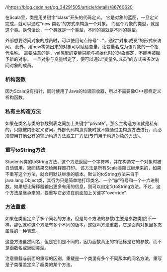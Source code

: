 //https://blog.csdn.net/qq_34291505/article/details/86760620

在Scala里，类是用关键字“class”开头的代码定义。
它是对象的蓝图，一旦定义完成，就可以通过“new 类名”的方式来构造一个对象。
而这个对象的类型，就是这个类。换句话说，一个类就是一个类型，不同的类就是不同的类型。

外部想要访问对象的成员时，可以使用句点符号“ . ”，通过“对象.成员”的形式来访问。
此外，用new构造出来的对象可以赋给变量，让变量名成为该对象的一个指代名称。
需要注意的是，val类型的变量只能与初始化时的对象绑定，不能再被赋予新的对象。
一旦对象与变量绑定了，便可以通过“变量名.成员”的方式来多次访问对象的成员。


### 析构函数
因为Scala没有指针，同时使用了Java的垃圾回收器，所以不需要像C++那样定义析构函数。

### 私有主构造方法
如果在类名与类的参数列表之间加上关键字“private”，那么主构造方法就是私有的，只能被内部定义访问，外部代码构造对象时就不能通过主构造方法进行，而必须使用其他公有的辅助构造方法或工厂方法(专门用于构造对象的方法)。

###  重写toString方法
Students类的toString方法，这个方法返回一个字符串，并在构造完一个对象时被自动调用，返回结果交给解释器打印。
该方法是所有Scala类隐式继承来的，如果不重写这个方法，就会用默认继承的版本。默认的toString方法来自于java.lang.Object类，其行为只是简单地打印类名、一个“@”符号和一个十六进制数。如果想让解释器输出更多有用的信息，则可以自定义toString方法。不过，这个方法是继承来的，要重写它必须在前面加上关键字“override”.


### 方法重载
如果在类里定义了多个同名的方法，但是每个方法的参数(主要是参数类型)不一样，那么就称这个方法有多个不同的版本。这就叫方法重载，它是面向对象里多态属性的一种表现。

这些方法虽然同名，但是它们是不同的，因为函数真正的特征标是它的参数，而不是函数名或返回类型。

注意重载与前面的重写的区别，重载是一个类里有多个不同版本的同名方法，重写是子类覆盖定义了超类的某个方法。


